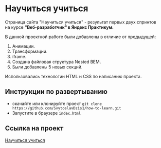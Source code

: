 # **Научиться учиться**

Страница сайта "Научиться учиться" - результат первых двух спринтов на курсе  **"Веб-разработчик" в Яндекс Практикум**.

В данной проектной работе были добавлены в отличие от предыдущей:
1. Анимации.
2. Трансформации.
3. iframe.
4. Создана файловая структура Nested BEM.
5. Были добавлены 5 новых секций.

Использовались технологии HTML и CSS по написанию проекта.

## Инструкции по развертыванию
- скачайте или клонируйте проект `git clone https://github.com/SvytoslavDzis1/how-to-learn.git`
- Запустите в браузере `index.html`

## Ссылка на проект
[Научиться учиться](https://svytoslavdzis1.github.io/how-to-learn/index.html)
